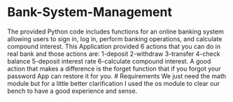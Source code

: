 ﻿# Bank-System-Management
The provided Python code includes functions for an online banking system allowing users to sign in, log in, perform banking operations, and calculate compound interest.
This Application provided 6 actions that you can do in real bank and those actions are: 1-deposit 2-withdraw 3-transfer 4-check balance 5-deposit interest rate 6-calculate compound interest.
A good action that makes a difference is the forget function that if you forgot your password App can restore it for you.
﻿# Requirements
We just need the math module but for a little better clarification I used the os module to clear our bench to have a good experience and sense.
